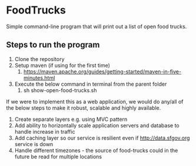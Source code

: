 # FoodTrucks
Simple command-line program that will print out a list of open food trucks.

## Steps to run the program
1. Clone the repository
2. Setup maven (if using for the first time)
   1. https://maven.apache.org/guides/getting-started/maven-in-five-minutes.html
3. Execute the below command in terminal from the parent folder
    1. sh show-open-food-trucks.sh

If we were to implement this as a web application, we would do any/all of the below steps to make it robust, scalable and highly available.
1. Create separate layers e.g. using MVC pattern
1. Add ability to horizontally scale application servers and database to handle increase in traffic
1. Add caching layer so our service is resilient even if http://data.sfgov.org service is down
1. Handle different timezones - the source of food-trucks could in the future be read for multiple locations
